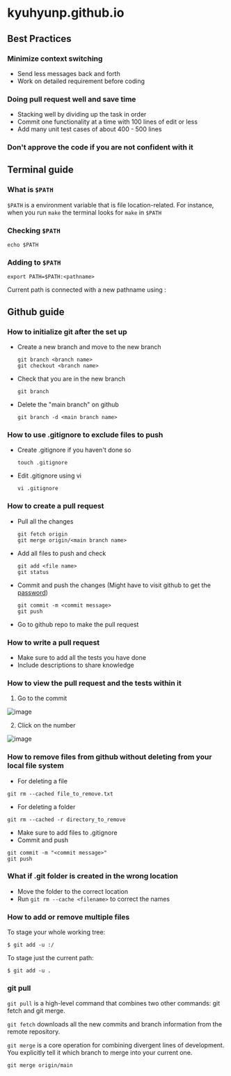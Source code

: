 # kyuhyunp.github.io

## Best Practices
### Minimize context switching
- Send less messages back and forth
- Work on detailed requirement before coding

### Doing pull request well and save time
- Stacking well by dividing up the task in order
- Commit one functionality at a time with 100 lines of edit or less
- Add many unit test cases of about 400 - 500 lines

### Don't approve the code if you are not confident with it

## Terminal guide
### What is `$PATH`
`$PATH` is a environment variable that is file location-related. 
For instance, when you run `make` the terminal looks for `make` in `$PATH`

### Checking `$PATH`
```
echo $PATH
```

### Adding to `$PATH`
```
export PATH=$PATH:<pathname>
```
Current path is connected with a new pathname using :



## Github guide

### How to initialize git after the set up
- Create a new branch and move to the new branch
  ```
  git branch <branch name>
  git checkout <branch name>
  ```

- Check that you are in the new branch
  ```
  git branch
  ```
  
- Delete the "main branch" on github
  ```
  git branch -d <main branch name>
  ```

### How to use .gitignore to exclude files to push
- Create .gitignore if you haven't done so
  ```
  touch .gitignore
  ```

- Edit .gitignore using vi
  ```
  vi .gitignore
  ```

### How to create a pull request
- Pull all the changes
  ```
  git fetch origin
  git merge origin/<main branch name>
  ```
  
- Add all files to push and check
  ```
  git add <file name> 
  git status
  ```
  
- Commit and push the changes (Might have to visit github to get the [password](https://stackoverflow.com/questions/68775869/message-support-for-password-authentication-was-removed))
  ```
  git commit -m <commit message>
  git push
  ```

- Go to github repo to make the pull request

### How to write a pull request
- Make sure to add all the tests you have done
- Include descriptions to share knowledge


### How to view the pull request and the tests within it
1. Go to the commit

![image](https://github.com/user-attachments/assets/7a67a2f2-1390-43ca-b340-48f7ffb4b2dd)

2. Click on the number

![image](https://github.com/user-attachments/assets/1c2f53da-ff1f-4527-ab80-ed6822228b0a)

### How to remove files from github without deleting from your local file system
- For deleting a file
```
git rm --cached file_to_remove.txt 
```
- For deleting a folder
```
git rm --cached -r directory_to_remove
```
- Make sure to add files to .gitignore
- Commit and push
```
git commit -m "<commit message>"
git push
```

### What if .git folder is created in the wrong location
- Move the folder to the correct location
- Run `git rm --cache <filename>` to correct the names

### How to add or remove multiple files
To stage your whole working tree:
```
$ git add -u :/
```

To stage just the current path:
```
$ git add -u .
```
### git pull
`git pull` is a high-level command that combines two other commands: git fetch and git merge.

`git fetch` downloads all the new commits and branch information from the remote repository.

`git merge` is a core operation for combining divergent lines of development. You explicitly tell it which branch to merge into your current one.

```
git merge origin/main
```
